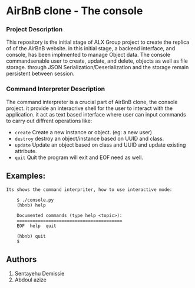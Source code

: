 # AirBnB clone - The console

### Project Description
This repository is the initial stage of ALX Group project to create the replica of of the AirBnB website. in this initial stage, a backend  interface, and console, has been implmented to manage Object data. The console commandsenable user to create, update, and delete, objects as well as file storage. through JSON Serialization/Deserialization and the storage remain persistent between session.

### Command Interpreter Description
The command interpreter is a crucial part of AirBnB clone, the console project. it provide an interacrive shell for the user to interact with the application. it act as text based interface where user can input commands to carry out diffrent operations like:

- `create` Create a new instance or object. (eg: a new user)
- `destroy` destroy an object/instance based on UUID and class.
- `update` Update an object based on class and UUID and update existing attribute.
- `quit` Quit the program will exit and EOF need as well.

## Examples:

```
Its shows the command interpriter, how to use interactive mode:

	$ ./console.py
	(hbnb) help

	Documented commands (type help <topic>):
	========================================
	EOF  help  quit
	
	(hbnb) quit
	$
```

## Authors

1. Sentayehu Demissie
2. Abdoul azize
